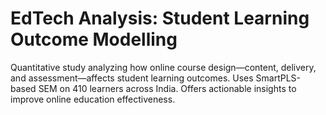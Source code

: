 # EdTech Analysis: Student Learning Outcome Modelling
Quantitative study analyzing how online course design—content, delivery, and assessment—affects student learning outcomes. Uses SmartPLS-based SEM on 410 learners across India. Offers actionable insights to improve online education effectiveness.
